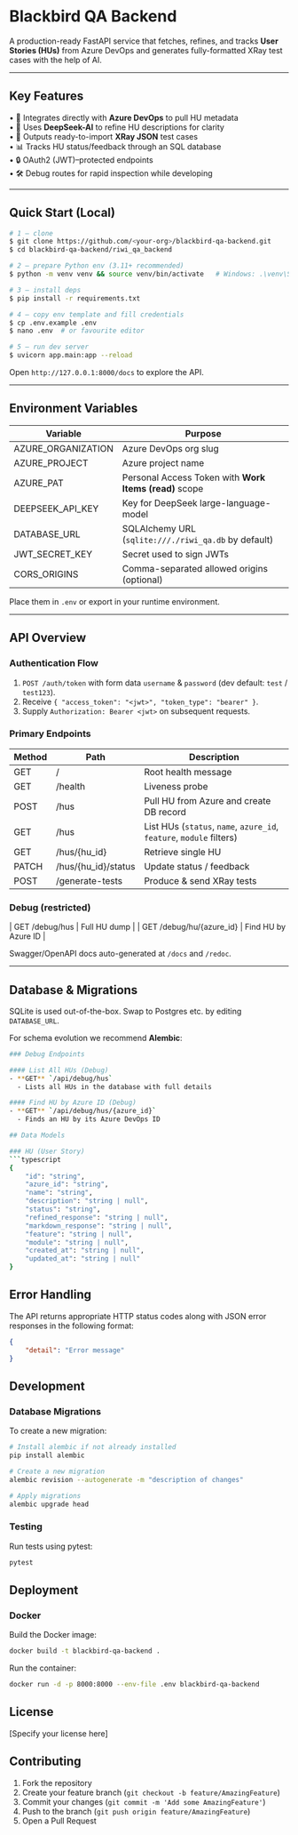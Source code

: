# Blackbird QA Backend

A production-ready FastAPI service that fetches, refines, and tracks **User Stories (HUs)** from Azure DevOps and generates fully-formatted XRay test cases with the help of AI.

---

##  Key Features

• 🔗 Integrates directly with **Azure DevOps** to pull HU metadata  
• 🧠 Uses **DeepSeek-AI** to refine HU descriptions for clarity  
• 📝 Outputs ready-to-import **XRay JSON** test cases  
• 📊 Tracks HU status/feedback through an SQL database  
• 🔒 OAuth2 (JWT)–protected endpoints  
• 🛠  Debug routes for rapid inspection while developing

---

## Quick Start (Local)

```bash
# 1 — clone
$ git clone https://github.com/<your-org>/blackbird-qa-backend.git
$ cd blackbird-qa-backend/riwi_qa_backend

# 2 — prepare Python env (3.11+ recommended)
$ python -m venv venv && source venv/bin/activate   # Windows: .\venv\Scripts\activate

# 3 — install deps
$ pip install -r requirements.txt

# 4 — copy env template and fill credentials
$ cp .env.example .env
$ nano .env  # or favourite editor

# 5 — run dev server
$ uvicorn app.main:app --reload
```

Open `http://127.0.0.1:8000/docs` to explore the API.

---

## Environment Variables

| Variable | Purpose |
|----------|---------|
| AZURE_ORGANIZATION | Azure DevOps org slug |
| AZURE_PROJECT | Azure project name |
| AZURE_PAT | Personal Access Token with **Work Items (read)** scope |
| DEEPSEEK_API_KEY | Key for DeepSeek large-language-model |
| DATABASE_URL | SQLAlchemy URL (`sqlite:///./riwi_qa.db` by default) |
| JWT_SECRET_KEY | Secret used to sign JWTs |
| CORS_ORIGINS | Comma-separated allowed origins (optional) |

Place them in `.env` or export in your runtime environment.

---

## API Overview

### Authentication Flow
1. `POST /auth/token` with form data `username` & `password` (dev default: `test` / `test123`).
2. Receive `{ "access_token": "<jwt>", "token_type": "bearer" }`.
3. Supply `Authorization: Bearer <jwt>` on subsequent requests.

### Primary Endpoints

| Method | Path | Description |
|--------|------|-------------|
| GET | / | Root health message |
| GET | /health | Liveness probe |
| POST | /hus | Pull HU from Azure and create DB record |
| GET | /hus | List HUs (`status`, `name`, `azure_id`, `feature`, `module` filters) |
| GET | /hus/{hu_id} | Retrieve single HU |
| PATCH | /hus/{hu_id}/status | Update status / feedback |
| POST | /generate-tests | Produce & send XRay tests |

### Debug (restricted)
| GET /debug/hus | Full HU dump |
| GET /debug/hu/{azure_id} | Find HU by Azure ID |

Swagger/OpenAPI docs auto-generated at `/docs` and `/redoc`.

---

## Database & Migrations

SQLite is used out-of-the-box. Swap to Postgres etc. by editing `DATABASE_URL`.

For schema evolution we recommend **Alembic**:

```bash
### Debug Endpoints

#### List All HUs (Debug)
- **GET** `/api/debug/hus`
  - Lists all HUs in the database with full details

#### Find HU by Azure ID (Debug)
- **GET** `/api/debug/hus/{azure_id}`
  - Finds an HU by its Azure DevOps ID

## Data Models

### HU (User Story)
```typescript
{
    "id": "string",
    "azure_id": "string",
    "name": "string",
    "description": "string | null",
    "status": "string",
    "refined_response": "string | null",
    "markdown_response": "string | null",
    "feature": "string | null",
    "module": "string | null",
    "created_at": "string | null",
    "updated_at": "string | null"
}
```

## Error Handling

The API returns appropriate HTTP status codes along with JSON error responses in the following format:

```json
{
    "detail": "Error message"
}
```

## Development

### Database Migrations

To create a new migration:

```bash
# Install alembic if not already installed
pip install alembic

# Create a new migration
alembic revision --autogenerate -m "description of changes"

# Apply migrations
alembic upgrade head
```

### Testing

Run tests using pytest:

```bash
pytest
```

## Deployment

### Docker

Build the Docker image:

```bash
docker build -t blackbird-qa-backend .
```

Run the container:

```bash
docker run -d -p 8000:8000 --env-file .env blackbird-qa-backend
```

## License

[Specify your license here]

## Contributing

1. Fork the repository
2. Create your feature branch (`git checkout -b feature/AmazingFeature`)
3. Commit your changes (`git commit -m 'Add some AmazingFeature'`)
4. Push to the branch (`git push origin feature/AmazingFeature`)
5. Open a Pull Request

